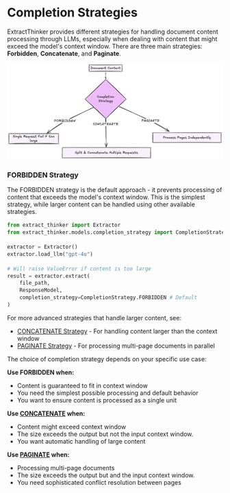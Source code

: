 # Completion Strategies

ExtractThinker provides different strategies for handling document content processing through LLMs, especially when dealing with content that might exceed the model's context window. There are three main strategies: **Forbidden**, **Concatenate**, and **Paginate**.

<div align="center">
  <img src="../../assets/completion_strategies.png" alt="Completion Strategies">
</div>

### FORBIDDEN Strategy

The FORBIDDEN strategy is the default approach - it prevents processing of content that exceeds the model's context window. This is the simplest strategy, while larger content can be handled using other available strategies.

```python
from extract_thinker import Extractor
from extract_thinker.models.completion_strategy import CompletionStrategy

extractor = Extractor()
extractor.load_llm("gpt-4o")

# Will raise ValueError if content is too large
result = extractor.extract(
    file_path,
    ResponseModel,
    completion_strategy=CompletionStrategy.FORBIDDEN # Default
)
```

For more advanced strategies that handle larger content, see:

- [CONCATENATE Strategy](concatenate.md) - For handling content larger than the context window
- [PAGINATE Strategy](paginate.md) - For processing multi-page documents in parallel

The choice of completion strategy depends on your specific use case:

**Use FORBIDDEN when:**

- Content is guaranteed to fit in context window
- You need the simplest possible processing and default behavior
- You want to ensure content is processed as a single unit

**Use [CONCATENATE](concatenate.md) when:**

- Content might exceed context window
- The size exceeds the output but not the input context window.
- You want automatic handling of large content

**Use [PAGINATE](paginate.md) when:**

- Processing multi-page documents
- The size exceeds the output but and the input context window.
- You need sophisticated conflict resolution between pages